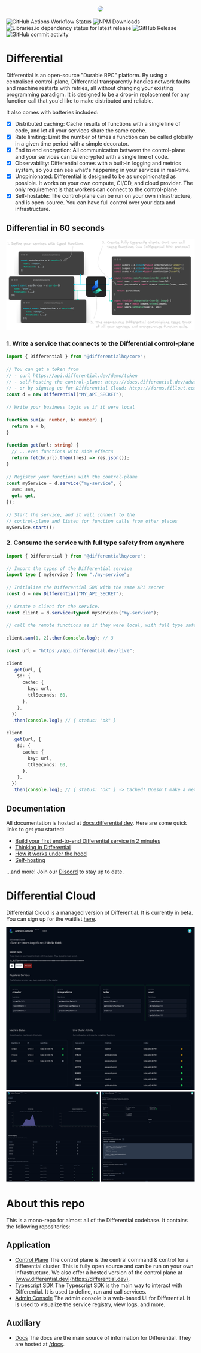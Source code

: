 <p align="center">
  <img src="https://cdn.differential.dev/logo.png" width="200" style="border-radius: 10px" />
</p>

![GitHub Actions Workflow Status](https://img.shields.io/github/actions/workflow/status/differentialhq/differential/test.yml) ![NPM Downloads](https://img.shields.io/npm/dm/%40differentialhq%2Fcore) ![Libraries.io dependency status for latest release](https://img.shields.io/librariesio/release/npm/%40differentialhq%2Fcore) ![GitHub Release](https://img.shields.io/github/v/release/differentialhq/differential) ![GitHub commit activity](https://img.shields.io/github/commit-activity/m/differentialhq/differential)

# Differential

Differential is an open-source "Durable RPC" platform. By using a centralised control-plane, Differential transparently handles network faults and machine restarts with retries, all without changing your existing programming paradigm. It is designed to be a drop-in replacement for any function call that you'd like to make distributed and reliable.

It also comes with batteries included:

- [x] Distributed caching: Cache results of functions with a single line of code, and let all your services share the same cache.
- [x] Rate limiting: Limit the number of times a function can be called globally in a given time period with a simple decorator.
- [x] End to end encryption: All communication between the control-plane and your services can be encrypted with a single line of code.
- [x] Observability: Differential comes with a built-in logging and metrics system, so you can see what's happening in your services in real-time.
- [x] Unopinionated: Differential is designed to be as unopinionated as possible. It works on your own compute, CI/CD, and cloud provider. The only requirement is that workers can connect to the control-plane.
- [x] Self-hostable: The control-plane can be run on your own infrastructure, and is open-source. You can have full control over your data and infrastructure.

## Differential in 60 seconds

![Alt text](assets/image-3.png)

### 1. Write a service that connects to the Differential control-plane

```ts
import { Differential } from "@differentialhq/core";

// You can get a token from
// - curl https://api.differential.dev/demo/token
// - self-hosting the control-plane: https://docs.differential.dev/advanced/self-hosting/
// - or by signing up for Differential Cloud: https://forms.fillout.com/t/9M1VhL8Wxyus
const d = new Differential("MY_API_SECRET");

// Write your business logic as if it were local

function sum(a: number, b: number) {
  return a + b;
}

function get(url: string) {
  // ...even functions with side effects
  return fetch(url).then((res) => res.json());
}

// Register your functions with the control-plane
const myService = d.service("my-service", {
  sum: sum,
  get: get,
});

// Start the service, and it will connect to the
// control-plane and listen for function calls from other places
myService.start();
```

### 2. Consume the service with full type safety from anywhere

```ts
import { Differential } from "@differentialhq/core";

// Import the types of the Differential service
import type { myService } from "./my-service";

// Initialize the Differential SDK with the same API secret
const d = new Differential("MY_API_SECRET");

// Create a client for the service.
const client = d.service<typeof myService>("my-service");

// call the remote functions as if they were local, with full type safety

client.sum(1, 2).then(console.log); // 3

const url = "https://api.differential.dev/live";

client
  .get(url, {
    $d: {
      cache: {
        key: url,
        ttlSeconds: 60,
      },
    },
  })
  .then(console.log); // { status: "ok" }

client
  .get(url, {
    $d: {
      cache: {
        key: url,
        ttlSeconds: 60,
      },
    },
  })
  .then(console.log); // { status: "ok" } -> Cached! Doesn't make a network request.
```

## Documentation

All documentation is hosted at [docs.differential.dev](https://docs.differential.dev). Here are some quick links to get you started:

- [Build your first end-to-end Differential service in 2 minutes](https://docs.differential.dev/getting-started/quick-start/)
- [Thinking in Differential](https://docs.differential.dev/getting-started/thinking/)
- [How it works under the hood](https://docs.differential.dev/advanced/architecture/)
- [Self-hosting](https://docs.differential.dev/advanced/self-hosting/)

...and more! Join our [Discord](https://discord.gg/WtZkXv74) to stay up to date.

# Differential Cloud

Differential Cloud is a managed version of Differential. It is currently in beta. You can sign up for the waitlist [here](https://forms.fillout.com/t/9M1VhL8Wxyus).

![](assets/differential-cloud.gif)
![](assets/differential-cloud-2.png)

# About this repo

This is a mono-repo for almost all of the Differential codebase. It contains the following repositories:

## Application

- [Control Plane](./control-plane/) The control plane is the central command & control for a differential cluster. This is fully open source and can be run on your own infrastructure. We also offer a hosted version of the control plane at [www.differential.dev](https://differential.dev).
- [Typescript SDK](./ts-core/) The Typescript SDK is the main way to interact with Differential. It is used to define, run and call services.
- [Admin Console](./admin) The admin console is a web-based UI for Differential. It is used to visualize the service registry, view logs, and more.

## Auxiliary

- [Docs](https://docs.differential.dev) The docs are the main source of information for Differential. They are hosted at [/docs](./docs/).
